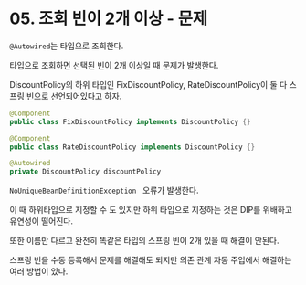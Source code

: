 # 05. 조회 빈이 2개 이상 - 문제

`@Autowired`는 타입으로 조회한다.

타입으로 조회하면 선택된 빈이 2개 이상일 때 문제가 발생한다.



DiscountPolicy의 하위 타입인 FixDiscountPolicy, RateDiscountPolicy이 둘 다 스프링 빈으로 선언되어있다고 하자.

``` java
@Component
public class FixDiscountPolicy implements DiscountPolicy {}

@Component
public class RateDiscountPolicy implements DiscountPolicy {}

@Autowired
private DiscountPolicy discountPolicy
```



`NoUniqueBeanDefinitionException ` 오류가 발생한다.

이 때 하위타입으로 지정할 수 도 있지만 하위 타입으로 지정하는 것은 DIP를 위배하고 유연성이 떨어진다.

또한 이름만 다르고 완전히 똑같은 타입의 스프링 빈이 2개 있을 때 해결이 안된다.

스프링 빈을 수동 등록해서 문제를 해결해도 되지만 의존 관계 자동 주입에서 해결하는 여러 방법이 있다.

